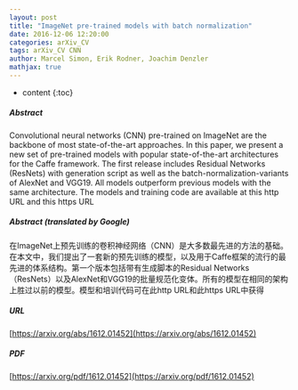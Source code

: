 ```yaml
---
layout: post
title: "ImageNet pre-trained models with batch normalization"
date: 2016-12-06 12:20:00
categories: arXiv_CV
tags: arXiv_CV CNN
author: Marcel Simon, Erik Rodner, Joachim Denzler
mathjax: true
---
```


* content
{:toc}

##### Abstract
Convolutional neural networks (CNN) pre-trained on ImageNet are the backbone of most state-of-the-art approaches. In this paper, we present a new set of pre-trained models with popular state-of-the-art architectures for the Caffe framework. The first release includes Residual Networks (ResNets) with generation script as well as the batch-normalization-variants of AlexNet and VGG19. All models outperform previous models with the same architecture. The models and training code are available at this http URL and this https URL

##### Abstract (translated by Google)
在ImageNet上预先训练的卷积神经网络（CNN）是大多数最先进的方法的基础。在本文中，我们提出了一套新的预先训练的模型，以及用于Caffe框架的流行的最先进的体系结构。第一个版本包括带有生成脚本的Residual Networks（ResNets）以及AlexNet和VGG19的批量规范化变体。所有的模型在相同的架构上胜过以前的模型。模型和培训代码可在此http URL和此https URL中获得

##### URL
[https://arxiv.org/abs/1612.01452](https://arxiv.org/abs/1612.01452)

##### PDF
[https://arxiv.org/pdf/1612.01452](https://arxiv.org/pdf/1612.01452)


